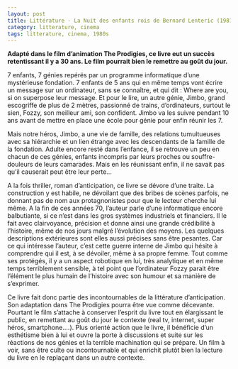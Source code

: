 ```yaml
---
layout: post
title: Littérature - La Nuit des enfants rois de Bernard Lenteric (1981)
category: litterature, cinema
tags: litterature, cinema, 1980s
---
```

​**Adapté dans le film d’animation The Prodigies, ce livre eut un succès retentissant il y a 30 ans. Le film pourrait bien le remettre au goût du jour.**

7 enfants, 7 génies repérés par un programme informatique d’une mystérieuse fondation. 7 enfants de 5 ans qui en même temps vont écrire un message sur un ordinateur, sans se connaître, et qui dit : Where are you, si on superpose leur message. Et pour le lire, un autre génie, Jimbo, grand escogriffe de plus de 2 mètres, passionné de trains, d’ordinateurs, surtout le sien, Fozzy, son meilleur ami, son confident. Jimbo va les suivre pendant 10 ans avant de mettre en place une école pour génie pour enfin réunir les 7.

Mais notre héros, Jimbo, a une vie de famille, des relations tumultueuses avec sa hiérarchie et un lien étrange avec les descendants de la famille de la fondation. Adulte encore resté dans l’enfance, il se retrouve un peu en chacun de ces génies, enfants incompris par leurs proches ou souffre-douleurs de leurs camarades. Mais en les réunissant enfin, il ne savait pas qu’il causerait peut être leur perte…

A la fois thriller, roman d’anticipation, ce livre se dévore d’une traite. La construction y est habile, ne dévoilant que des bribes de scènes parfois, ne donnant pas de nom aux protagnonistes pour que le lecteur cherche lui même. A la fin de ces années 70, l’auteur parle d’une informatique encore balbutiante, si ce n’est dans les gros systèmes industriels et financiers. Il le fait avec clairvoyance, précision et donne ainsi une grande crédibilité à l’histoire, même de nos jours malgré l’évolution des moyens. Les quelques descriptions extérieures sont elles aussi précises sans être pesantes. Car ce qui intéresse l’auteur, c’est cette guerre interne de Jimbo qui hésite à comprendre qui il est, à se dévoiler, même à sa propre femme. Tout comme ses protégés, il y a un aspect robotique en lui, très analytique et en même temps terriblement sensible, à tel point que l’ordinateur Fozzy parait être l’élément le plus humain de l’histoire avec son humour et sa manière de s’exprimer.

Ce livre fait donc partie des incontournables de la littérature d’anticipation. Son adaptation dans The Prodigies pourra être vue comme décevante. Pourtant le film s’attache à conserver l’esprit du livre tout en élargissant le public, en remettant au goût du jour le contexte (real tv, internet, super héros, smartphone….). Plus orienté action que le livre, il bénéficie d’un esthétisme bien à lui et ouvre la porte à discussions et suite sur les réactions de nos génies et la terrible machination qui se prépare. Un film à voir, sans être culte ou incontournable et qui enrichit plutôt bien la lecture du livre en le replaçant dans un autre contexte.
